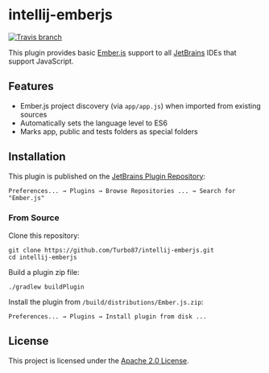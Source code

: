 
intellij-emberjs
===============================================================================

[![Travis branch](https://img.shields.io/travis/Turbo87/intellij-emberjs/master.svg)](https://travis-ci.org/Turbo87/intellij-emberjs/)

This plugin provides basic [Ember.js](http://emberjs.com/) support to all
[JetBrains](https://www.jetbrains.com/) IDEs that support JavaScript.


Features
-------------------------------------------------------------------------------

- Ember.js project discovery (via <code>app/app.js</code>) when imported from
  existing sources
- Automatically sets the language level to ES6
- Marks app, public and tests folders as special folders


Installation
-------------------------------------------------------------------------------

This plugin is published on the
[JetBrains Plugin Repository](https://plugins.jetbrains.com/plugin/8049): 

    Preferences... → Plugins → Browse Repositories ... → Search for "Ember.js"


### From Source

Clone this repository:

    git clone https://github.com/Turbo87/intellij-emberjs.git
    cd intellij-emberjs

Build a plugin zip file:

    ./gradlew buildPlugin

Install the plugin from `/build/distributions/Ember.js.zip`:

    Preferences... → Plugins → Install plugin from disk ...


License
-------------------------------------------------------------------------------

This project is licensed under the [Apache 2.0 License](LICENSE).
